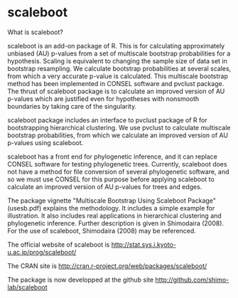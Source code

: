 # scaleboot

What is scaleboot?

scaleboot is an add-on package of R. This is for calculating
approximately unbiased (AU) p-values from a set of multiscale
bootstrap probabilities for a hypothesis. Scaling is equivalent to
changing the sample size of data set in bootstrap resampling. We
calculate bootstrap probabilities at several scales, from which a very
accurate p-value is calculated. This multiscale bootstrap method has
been implemented in CONSEL software and pvclust package. The thrust of
scaleboot package is to calculate an improved version of AU p-values
which are justified even for hypotheses with nonsmooth boundaries by
taking care of the singularity.

scaleboot package includes an interface to pvclust package of R for
bootstrapping hierarchical clustering. We use pvclust to calculate
multiscale bootstrap probabilities, from which we calculate an
improved version of AU p-values using scaleboot.

scaleboot has a front end for phylogenetic inference, and it can
replace CONSEL software for testing phylogenetic trees. Currently,
scaleboot does not have a method for file conversion of several
phylogenetic software, and so we must use CONSEL for this purpose
before applying scaleboot to calculate an improved version of AU
p-values for trees and edges.

The package vignette "Multiscale Bootstrap Using Scaleboot Package"
(usesb.pdf) explains the methodology. It includes a simple example for
illustration. It also includes real applications in hierarchical
clustering and phylogenetic inference. Further description is given in
Shimodaira (2008). For the use of scaleboot, Shimodaira (2008) may be
referenced.

The official website of scaleboot is
http://stat.sys.i.kyoto-u.ac.jp/prog/scaleboot/

The CRAN site is
http://cran.r-project.org/web/packages/scaleboot/

The package is now developped at the github site
http://github.com/shimo-lab/scaleboot
